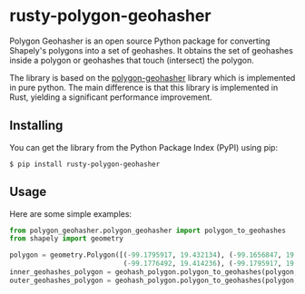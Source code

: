 # rusty-polygon-geohasher

Polygon Geohasher is an open source Python package for converting Shapely's polygons into a set of geohashes. It obtains the set of geohashes inside a polygon or geohashes that touch (intersect) the polygon.

The library is based on the [polygon-geohasher](https://github.com/Bonsanto/polygon-geohasher) library which is implemented in pure python. The main difference is that this library is implemented in Rust, yielding a significant performance improvement.


## Installing
You can get the library from the Python Package Index (PyPI) using pip:

`$ pip install rusty-polygon-geohasher`


## Usage
Here are some simple examples:

```python
from polygon_geohasher.polygon_geohasher import polygon_to_geohashes
from shapely import geometry

polygon = geometry.Polygon([(-99.1795917, 19.432134), (-99.1656847, 19.429034),
                            (-99.1776492, 19.414236), (-99.1795917, 19.432134)])
inner_geohashes_polygon = geohash_polygon.polygon_to_geohashes(polygon, 7, inner=True)
outer_geohashes_polygon = geohash_polygon.polygon_to_geohashes(polygon, 7, inner=False)
```

